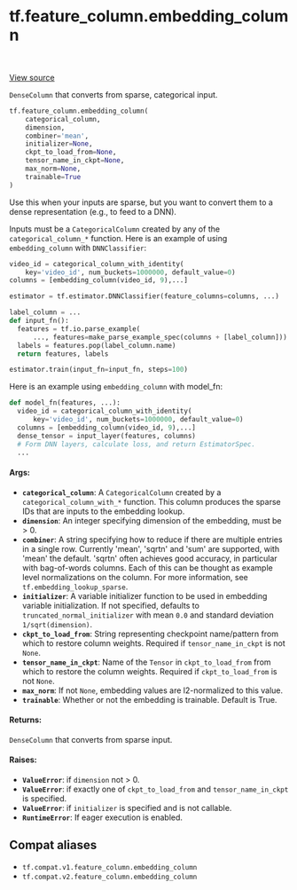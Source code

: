 <div itemscope itemtype="http://developers.google.com/ReferenceObject">
<meta itemprop="name" content="tf.feature_column.embedding_column" />
<meta itemprop="path" content="Stable" />
</div>

# tf.feature_column.embedding_column

<!-- Insert buttons and diff -->

<table class="tfo-notebook-buttons tfo-api" align="left">
</table>

<a target="_blank" href="/code/stable/tensorflow/python/feature_column/feature_column_v2.py">View source</a>



`DenseColumn` that converts from sparse, categorical input.

``` python
tf.feature_column.embedding_column(
    categorical_column,
    dimension,
    combiner='mean',
    initializer=None,
    ckpt_to_load_from=None,
    tensor_name_in_ckpt=None,
    max_norm=None,
    trainable=True
)
```



<!-- Placeholder for "Used in" -->

Use this when your inputs are sparse, but you want to convert them to a dense
representation (e.g., to feed to a DNN).

Inputs must be a `CategoricalColumn` created by any of the
`categorical_column_*` function. Here is an example of using
`embedding_column` with `DNNClassifier`:

```python
video_id = categorical_column_with_identity(
    key='video_id', num_buckets=1000000, default_value=0)
columns = [embedding_column(video_id, 9),...]

estimator = tf.estimator.DNNClassifier(feature_columns=columns, ...)

label_column = ...
def input_fn():
  features = tf.io.parse_example(
      ..., features=make_parse_example_spec(columns + [label_column]))
  labels = features.pop(label_column.name)
  return features, labels

estimator.train(input_fn=input_fn, steps=100)
```

Here is an example using `embedding_column` with model_fn:

```python
def model_fn(features, ...):
  video_id = categorical_column_with_identity(
      key='video_id', num_buckets=1000000, default_value=0)
  columns = [embedding_column(video_id, 9),...]
  dense_tensor = input_layer(features, columns)
  # Form DNN layers, calculate loss, and return EstimatorSpec.
  ...
```

#### Args:


* <b>`categorical_column`</b>: A `CategoricalColumn` created by a
  `categorical_column_with_*` function. This column produces the sparse IDs
  that are inputs to the embedding lookup.
* <b>`dimension`</b>: An integer specifying dimension of the embedding, must be > 0.
* <b>`combiner`</b>: A string specifying how to reduce if there are multiple entries in
  a single row. Currently 'mean', 'sqrtn' and 'sum' are supported, with
  'mean' the default. 'sqrtn' often achieves good accuracy, in particular
  with bag-of-words columns. Each of this can be thought as example level
  normalizations on the column. For more information, see
  `tf.embedding_lookup_sparse`.
* <b>`initializer`</b>: A variable initializer function to be used in embedding
  variable initialization. If not specified, defaults to
  `truncated_normal_initializer` with mean `0.0` and
  standard deviation `1/sqrt(dimension)`.
* <b>`ckpt_to_load_from`</b>: String representing checkpoint name/pattern from which to
  restore column weights. Required if `tensor_name_in_ckpt` is not `None`.
* <b>`tensor_name_in_ckpt`</b>: Name of the `Tensor` in `ckpt_to_load_from` from which
  to restore the column weights. Required if `ckpt_to_load_from` is not
  `None`.
* <b>`max_norm`</b>: If not `None`, embedding values are l2-normalized to this value.
* <b>`trainable`</b>: Whether or not the embedding is trainable. Default is True.


#### Returns:

`DenseColumn` that converts from sparse input.



#### Raises:


* <b>`ValueError`</b>: if `dimension` not > 0.
* <b>`ValueError`</b>: if exactly one of `ckpt_to_load_from` and `tensor_name_in_ckpt`
  is specified.
* <b>`ValueError`</b>: if `initializer` is specified and is not callable.
* <b>`RuntimeError`</b>: If eager execution is enabled.

## Compat aliases

* `tf.compat.v1.feature_column.embedding_column`
* `tf.compat.v2.feature_column.embedding_column`

